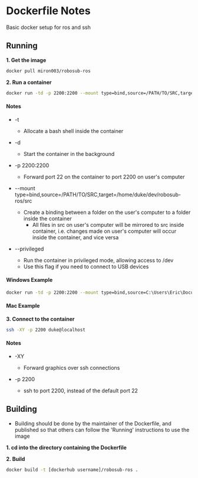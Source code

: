 # Dockerfile Notes

Basic docker setup for ros and ssh

## Running

**1. Get the image**
```bash
docker pull miron003/robosub-ros
```

**2. Run a container**
```bash
docker run -td -p 2200:2200 --mount type=bind,source=/PATH/TO/SRC,target=/home/duke/dev/robosub-ros/src  miron003/robosub-ros
```

#### Notes
* -t
  * Allocate a bash shell inside the container

* -d
  * Start the container in the background

* -p 2200:2200
  * Forward port 22 on the container to port 2200 on user's computer

* --mount type=bind,source=/PATH/TO/SRC,target=/home/duke/dev/robosub-ros/src
  * Create a binding between a folder on the user's computer to a folder inside the container
    * All files in src on user's computer will be mirrored to src inside container, i.e. changes made on user's computer will occur inside the container, and vice versa

* --privileged
  * Run the container in privileged mode, allowing access to /dev
  * Use this flag if you need to connect to USB devices

#### Windows Example
```bash
docker run -td -p 2200:2200 --mount type=bind,source=C:\Users\Eric\Documents\Robotics\CS,target=/home/duke/dev/robosub-ros/src  miron003/robosub-ros
```

#### Mac Example

**3. Connect to the container**
```bash
ssh -XY -p 2200 duke@localhost
```

#### Notes
* -XY
  * Forward graphics over ssh connections

* -p 2200
  * ssh to port 2200, instead of the default port 22



## Building

- Building should be done by the maintainer of the Dockerfile, and published so that others can follow the 'Running' instructions to use the image

**1. cd into the directory containing the Dockerfile**

**2. Build**
```bash
docker build -t [dockerhub username]/robosub-ros .
```
